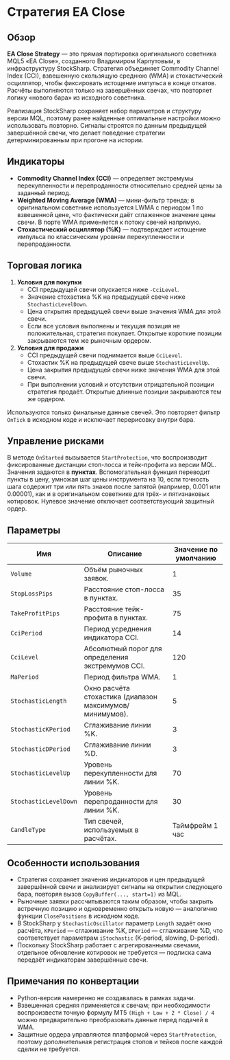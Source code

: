 # Стратегия EA Close

## Обзор
**EA Close Strategy** — это прямая портировка оригинального советника MQL5 «EA Close», созданного Владимиром Карпутовым, в инфраструктуру StockSharp. Стратегия объединяет Commodity Channel Index (CCI), взвешенную скользящую среднюю (WMA) и стохастический осциллятор, чтобы фиксировать истощение импульса в конце откатов. Расчёты выполняются только на завершённых свечах, что повторяет логику «нового бара» из исходного советника.

Реализация StockSharp сохраняет набор параметров и структуру версии MQL, поэтому ранее найденные оптимальные настройки можно использовать повторно. Сигналы строятся по данным предыдущей завершённой свечи, что делает поведение стратегии детерминированным при прогоне на истории.

## Индикаторы
- **Commodity Channel Index (CCI)** — определяет экстремумы перекупленности и перепроданности относительно средней цены за заданный период.
- **Weighted Moving Average (WMA)** — мини-фильтр тренда; в оригинальном советнике используется LWMA с периодом 1 по взвешенной цене, что фактически даёт сглаженное значение цены свечи. В порте WMA применяется к потоку свечей напрямую.
- **Стохастический осциллятор (%K)** — подтверждает истощение импульса по классическим уровням перекупленности и перепроданности.

## Торговая логика
1. **Условия для покупки**
   - CCI предыдущей свечи опускается ниже `-CciLevel`.
   - Значение стохастика %K на предыдущей свече ниже `StochasticLevelDown`.
   - Цена открытия предыдущей свечи выше значения WMA для этой свечи.
   - Если все условия выполнены и текущая позиция не положительная, стратегия покупает. Открытые короткие позиции закрываются тем же рыночным ордером.
2. **Условия для продажи**
   - CCI предыдущей свечи поднимается выше `CciLevel`.
   - Стохастик %K на предыдущей свече выше `StochasticLevelUp`.
   - Цена закрытия предыдущей свечи ниже значения WMA для этой свечи.
   - При выполнении условий и отсутствии отрицательной позиции стратегия продаёт. Открытые длинные позиции закрываются тем же ордером.

Используются только финальные данные свечей. Это повторяет фильтр `OnTick` в исходном коде и исключает перерисовку внутри бара.

## Управление рисками
В методе `OnStarted` вызывается `StartProtection`, что воспроизводит фиксированные дистанции стоп-лосса и тейк-профита из версии MQL. Значения задаются в **пунктах**. Вспомогательная функция переводит пункты в цену, умножая шаг цены инструмента на 10, если точность шага содержит три или пять знаков после запятой (например, 0.001 или 0.00001), как и в оригинальном советнике для трёх- и пятизнаковых котировок. Нулевое значение отключает соответствующий защитный ордер.

## Параметры
| Имя | Описание | Значение по умолчанию |
| --- | -------- | --------------------- |
| `Volume` | Объём рыночных заявок. | 1 |
| `StopLossPips` | Расстояние стоп-лосса в пунктах. | 35 |
| `TakeProfitPips` | Расстояние тейк-профита в пунктах. | 75 |
| `CciPeriod` | Период усреднения индикатора CCI. | 14 |
| `CciLevel` | Абсолютный порог для определения экстремумов CCI. | 120 |
| `MaPeriod` | Период фильтра WMA. | 1 |
| `StochasticLength` | Окно расчёта стохастика (диапазон максимумов/минимумов). | 5 |
| `StochasticKPeriod` | Сглаживание линии %K. | 3 |
| `StochasticDPeriod` | Сглаживание линии %D. | 3 |
| `StochasticLevelUp` | Уровень перекупленности для линии %K. | 70 |
| `StochasticLevelDown` | Уровень перепроданности для линии %K. | 30 |
| `CandleType` | Тип свечей, используемых в расчётах. | Таймфрейм 1 час |

## Особенности использования
- Стратегия сохраняет значения индикаторов и цен предыдущей завершённой свечи и анализирует сигналы на открытии следующего бара, повторяя вызов `CopyBuffer(..., start=1)` из MQL.
- Рыночные заявки рассчитываются таким образом, чтобы закрыть встречную позицию и одновременно открыть новую — аналогично функции `ClosePositions` в исходном коде.
- В StockSharp у `StochasticOscillator` параметр `Length` задаёт окно расчёта, `KPeriod` — сглаживание %K, `DPeriod` — сглаживание %D, что соответствует параметрам `iStochastic` (K-period, slowing, D-period).
- Поскольку StockSharp работает с агрегированными свечами, отдельное обновление котировок не требуется — подписка сама передаёт индикаторам завершённые свечи.

## Примечания по конвертации
- Python-версия намеренно не создавалась в рамках задачи.
- Взвешенная средняя применяется к свечам; при необходимости воспроизвести точную формулу MT5 `(High + Low + 2 * Close) / 4` можно предварительно преобразовать данные перед подачей в WMA.
- Защитные ордера управляются платформой через `StartProtection`, поэтому дополнительная регистрация стопов и тейков после каждой сделки не требуется.
